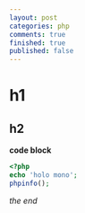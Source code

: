 ```yaml
---
layout: post
categories: php
comments: true
finished: true
published: false
---
```


# h1

## h2

__code block__

```php
<?php 
echo 'holo mono';
phpinfo();
```

*the end*